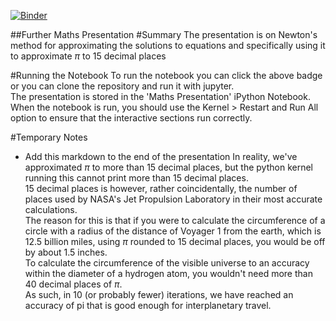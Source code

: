 [![Binder](https://mybinder.org/badge_logo.svg)](https://mybinder.org/v2/gh/IndieAte/further-maths-presentation/master)

##Further Maths Presentation
#Summary
The presentation is on Newton's method for approximating the solutions to equations and specifically using it to approximate $\pi$ to 15 decimal places

#Running the Notebook
To run the notebook you can click the above badge or you can clone the repository and run it with jupyter.  
The presentation is stored in the 'Maths Presentation' iPython Notebook.  
When the notebook is run, you should use the Kernel > Restart and Run All option to ensure that the interactive sections run correctly.  

#Temporary Notes
- Add this markdown to the end of the presentation
In reality, we've approximated $\pi$ to more than $15$ decimal places, but the python kernel running this cannot print more than $15$ decimal places.  
$15$ decimal places is however, rather coincidentally, the number of places used by NASA's Jet Propulsion Laboratory in their most accurate calculations.  
The reason for this is that if you were to calculate the circumference of a circle with a radius of the distance of Voyager $1$ from the earth, which is $12.5$ billion miles, using $\pi$ rounded to $15$ decimal places, you would be off by about $1.5$ inches.  
To calculate the circumference of the visible universe to an accuracy within the diameter of a hydrogen atom, you wouldn't need more than 40 decimal places of $\pi$.  
As such, in $10$ (or probably fewer) iterations, we have reached an accuracy of pi that is good enough for interplanetary travel.  

